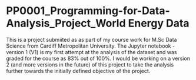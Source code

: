 # PP0001_Programming-for-Data-Analysis_Project_World Energy Data
This is a project submiited as as part of my course work for M.Sc Data Science from Cardiff Metropolitan University. The Jupyter notebook -version 1 (V1) is my first attempt at the analysis of the dataset and was graded for the course as 83% out of 100%. I would be working on a version 2 (and more versions in the future) of this project to take the analysis further towards the initially defined objective of the project.
